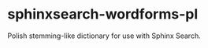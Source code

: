 sphinxsearch-wordforms-pl
=========================

Polish stemming-like dictionary for use with Sphinx Search.
